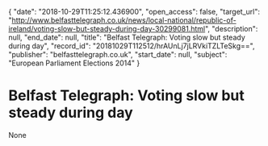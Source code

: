 {
  "date": "2018-10-29T11:25:12.436900", 
  "open_access": false, 
  "target_url": "http://www.belfasttelegraph.co.uk/news/local-national/republic-of-ireland/voting-slow-but-steady-during-day-30299081.html", 
  "description": null, 
  "end_date": null, 
  "title": "Belfast Telegraph: Voting slow but steady during day", 
  "record_id": "20181029T112512/hrAUnLj7jLRVkiTZLTeSkg==", 
  "publisher": "belfasttelegraph.co.uk", 
  "start_date": null, 
  "subject": "European Parliament Elections 2014"
}

# Belfast Telegraph: Voting slow but steady during day

None
